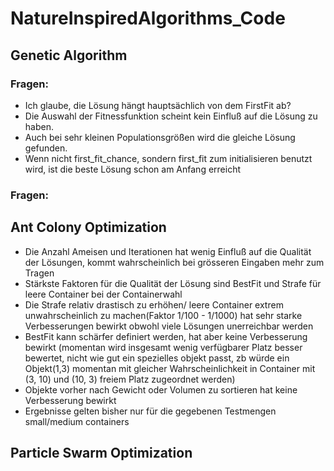 # NatureInspiredAlgorithms_Code

## Genetic Algorithm
### Fragen:
* Ich glaube, die Lösung hängt hauptsächlich von dem FirstFit ab?
* Die Auswahl der Fitnessfunktion scheint kein Einfluß auf die Lösung zu haben.
* Auch bei sehr kleinen Populationsgrößen wird die gleiche Lösung gefunden.
* Wenn nicht first_fit_chance, sondern first_fit zum initialisieren benutzt wird, ist die beste Lösung schon am Anfang erreicht 
 
### Fragen:
## Ant Colony Optimization
* Die Anzahl Ameisen und Iterationen hat wenig Einfluß auf die Qualität der Lösungen, kommt wahrscheinlich bei grösseren Eingaben mehr zum Tragen
* Stärkste Faktoren für die Qualität der Lösung sind BestFit und Strafe für leere Container bei der Containerwahl
* Die Strafe relativ drastisch zu erhöhen/ leere Container extrem unwahrscheinlich zu machen(Faktor 1/100 - 1/1000) hat sehr starke Verbesserungen bewirkt obwohl viele Lösungen unerreichbar werden
* BestFit kann schärfer definiert werden, hat aber keine Verbesserung bewirkt (momentan wird insgesamt wenig verfügbarer Platz besser bewertet, nicht wie gut ein spezielles objekt passt, zb würde ein Objekt(1,3) momentan mit gleicher Wahrscheinlichkeit in Container mit (3, 10) und (10, 3) freiem Platz zugeordnet werden)
* Objekte vorher nach Gewicht oder Volumen zu sortieren hat keine Verbesserung bewirkt
* Ergebnisse gelten bisher nur für die gegebenen Testmengen small/medium containers
## Particle Swarm Optimization
